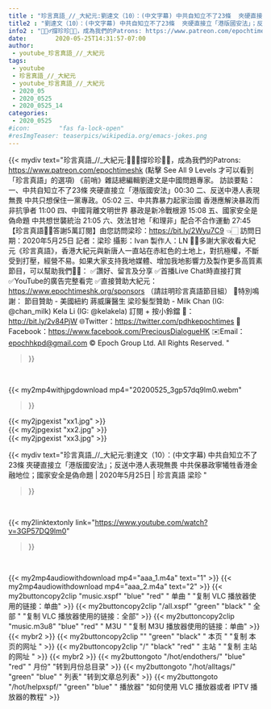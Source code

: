 ```yaml
---
title : "珍言真語_//_大紀元:劉達文（10）：(中文字幕) 中共自知立不了23條  夾硬直接立「港版國安法」；反送中港人表現無畏 中共保暴政寧犧牲香港金融地位；國家安全是偽命題  | 2020年5月25日 | 珍言真語 梁珍 "
title2 : "劉達文（10）：(中文字幕) 中共自知立不了23條  夾硬直接立「港版國安法」；反送中港人表現無畏 中共保暴政寧犧牲香港金融地位；國家安全是偽命題  | 2020年5月25日 | 珍言真語 梁珍 "
info2 : "🙋🏼‍♂️撐珍珍💪🏻，成為我們的Patrons: https://www.patreon.com/epochtimeshk  (點擊  See All 9 Levels  才可以看到「珍言真語」的選項)  《前哨》雜誌總編輯劉達文是中國問題專家。  訪談要點： 一、中共自知立不了23條  夾硬直接立「港版國安法」00:30 二、反送中港人表現無畏 中共只想保住一黨專政。05:02 三、中共靠暴力起家治國  香港應解決暴政而非抗爭者  11:00 四、中國背離文明世界 暴政是新冷戰根源  15:08 五、國家安全是偽命題  中共想世襲統治  21:05 六、效法甘地「和理非」配合不合作運動  27:45  【珍言真語🙏🏻答謝5萬訂閱】由您訪問梁珍：https://bit.ly/2Wyu7C9 👈🏻  訪問日期：2020年5月25日 記者：梁珍 攝影：Ivan 製作人：LN  🙏🏻多謝大家收看大紀元《珍言真語》，香港大紀元與新唐人一直站在赤紅色的土地上，對抗極權，不斷受到打壓，經營不易。如果大家支持我地媒體、增加我地影響力及製作更多高質素節目，可以幫助我們💪🏻： ✅讚好、留言及分享 ✅首播Live Chat時直接打賞 ✅YouTube的廣告完整看完 ✅直接贊助大紀元：https://www.epochtimeshk.org/sponsors （請註明珍言真語節目組）  💐特別鳴謝： 節目贊助 - 美國紐約 蔣威廉醫生 梁珍髮型贊助 - Milk Chan (IG: @chan_milk)   Kela Li (IG: @kelakela)  訂閱 + 按小鈴鐺 🔔：http://bit.ly/2v84PjW 🌐Twitter：https://twitter.com/pdhkepochtimes 👥Facebook：https://www.facebook.com/PreciousDialogueHK ✉️Email：epochhkpd@gmail.com  © Epoch Group Ltd. All Rights Reserved. "
date:        2020-05-25T14:31:57-07:00
author:
 - youtube_珍言真語_//_大紀元
tags:
 - youtube
 - 珍言真語_//_大紀元
 - youtube_珍言真語_//_大紀元
 - 2020_05
 - 2020_0525
 - 2020_0525_14
categories:
 - 2020_0525
#icon:        "fas fa-lock-open"
#resImgTeaser: teaserpics/wikipedia.org/emacs-jokes.png
---
```


{{< mydiv text="珍言真語_//_大紀元:🙋🏼‍♂️撐珍珍💪🏻，成為我們的Patrons: https://www.patreon.com/epochtimeshk  (點擊  See All 9 Levels  才可以看到「珍言真語」的選項)  《前哨》雜誌總編輯劉達文是中國問題專家。  訪談要點： 一、中共自知立不了23條  夾硬直接立「港版國安法」00:30 二、反送中港人表現無畏 中共只想保住一黨專政。05:02 三、中共靠暴力起家治國  香港應解決暴政而非抗爭者  11:00 四、中國背離文明世界 暴政是新冷戰根源  15:08 五、國家安全是偽命題  中共想世襲統治  21:05 六、效法甘地「和理非」配合不合作運動  27:45  【珍言真語🙏🏻答謝5萬訂閱】由您訪問梁珍：https://bit.ly/2Wyu7C9 👈🏻  訪問日期：2020年5月25日 記者：梁珍 攝影：Ivan 製作人：LN  🙏🏻多謝大家收看大紀元《珍言真語》，香港大紀元與新唐人一直站在赤紅色的土地上，對抗極權，不斷受到打壓，經營不易。如果大家支持我地媒體、增加我地影響力及製作更多高質素節目，可以幫助我們💪🏻： ✅讚好、留言及分享 ✅首播Live Chat時直接打賞 ✅YouTube的廣告完整看完 ✅直接贊助大紀元：https://www.epochtimeshk.org/sponsors （請註明珍言真語節目組）  💐特別鳴謝： 節目贊助 - 美國紐約 蔣威廉醫生 梁珍髮型贊助 - Milk Chan (IG: @chan_milk)   Kela Li (IG: @kelakela)  訂閱 + 按小鈴鐺 🔔：http://bit.ly/2v84PjW 🌐Twitter：https://twitter.com/pdhkepochtimes 👥Facebook：https://www.facebook.com/PreciousDialogueHK ✉️Email：epochhkpd@gmail.com  © Epoch Group Ltd. All Rights Reserved. "
>}}
<br>


{{< my2mp4withjpgdownload mp4="20200525_3gp57dq9lm0.webm"
>}}

{{< my2jpgexist "xx1.jpg" >}}<br>
{{< my2jpgexist "xx2.jpg" >}}<br>
{{< my2jpgexist "xx3.jpg" >}}<br>



{{< mydiv text="珍言真語_//_大紀元:劉達文（10）：(中文字幕) 中共自知立不了23條  夾硬直接立「港版國安法」；反送中港人表現無畏 中共保暴政寧犧牲香港金融地位；國家安全是偽命題  | 2020年5月25日 | 珍言真語 梁珍 "
>}}
<br>

{{< my2linktextonly link="https://www.youtube.com/watch?v=3GP57DQ9lm0"
>}}


<br>

{{< my2mp4audiowithdownload mp4="aaa_1.m4a"    text="1" >}}
{{< my2mp4audiowithdownload mp4="aaa_2.m4a"    text="2" >}}
{{< my2buttoncopy2clip "music.xspf"        "blue"   "red"    " 单曲 "  "复制 VLC 播放器使用的链接：单曲" >}} {{< my2buttoncopy2clip "/all.xspf"         "green"  "black"  " 全部 "  "复制 VLC 播放器使用的链接：全部" >}} {{< my2buttoncopy2clip "music.m3u8"        "blue"   "red"    " M3U  "    "复制 M3U 播放器使用的链接：单曲" >}} {{< mybr2 >}} {{< my2buttoncopy2clip ""                  "green"  "black"  " 本页 "    "复制 本页的网址 " >}} {{< my2buttoncopy2clip "/"                 "black"  "red"    " 主站 "    "复制 主站的网址 " >}} {{< mybr2 >}} {{< my2buttongoto      "/hot/endothers/"   "blue"   "red"    " 月份"   "转到月份总目录" >}} {{< my2buttongoto      "/hot/alltags/"     "green"  "blue"   " 列表"   "转到文章总列表" >}} {{< my2buttongoto      "/hot/helpxspf/"    "green"  "blue"   " 播放器" "如何使用 VLC 播放器或者 IPTV 播放器的教程" >}} 
